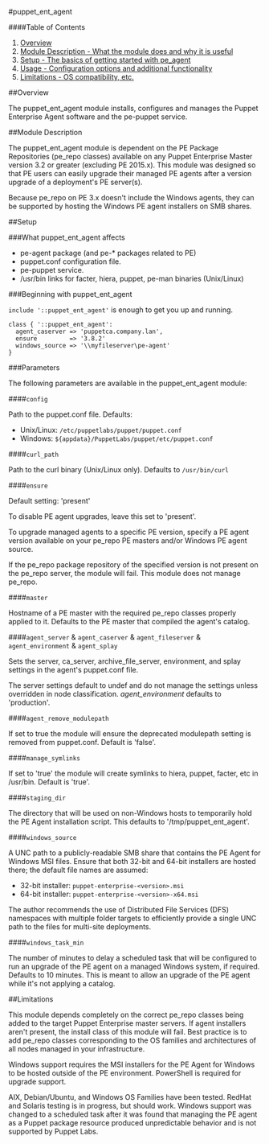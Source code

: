 #puppet\_ent\_agent

####Table of Contents

1. [Overview](#overview)
2. [Module Description - What the module does and why it is useful](#module-description)
3. [Setup - The basics of getting started with pe_agent](#setup)
4. [Usage - Configuration options and additional functionality](#usage)
5. [Limitations - OS compatibility, etc.](#limitations)

##Overview

The puppet\_ent\_agent module installs, configures and manages the Puppet Enterprise Agent software and the pe-puppet service.

##Module Description

The puppet\_ent\_agent module is dependent on the PE Package Repositories (pe_repo classes) available on any Puppet Enterprise Master version 3.2 or greater (excluding PE 2015.x). This module was designed so that PE users can easily upgrade their managed PE agents after a version upgrade of a deployment's PE server(s).

Because pe_repo on PE 3.x doesn't include the Windows agents, they can be supported by hosting the Windows PE agent installers on SMB shares.

##Setup

###What puppet\_ent\_agent affects

* pe-agent package (and pe-\* packages related to PE)
* puppet.conf configuration file.
* pe-puppet service.
* /usr/bin links for facter, hiera, puppet, pe-man binaries (Unix/Linux)

###Beginning with puppet\_ent\_agent

`include '::puppet_ent_agent'` is enough to get you up and running.

```puppet
class { '::puppet_ent_agent':
  agent_caserver => 'puppetca.company.lan',
  ensure         => '3.8.2'
  windows_source => '\\myfileserver\pe-agent'
}
```

###Parameters

The following parameters are available in the puppet_ent_agent module:

####`config`

Path to the puppet.conf file.  Defaults:
* Unix/Linux: `/etc/puppetlabs/puppet/puppet.conf`
* Windows: `${appdata}/PuppetLabs/puppet/etc/puppet.conf`

####`curl_path`

Path to the curl binary (Unix/Linux only).  Defaults to `/usr/bin/curl`

####`ensure`

Default setting: 'present'

To disable PE agent upgrades, leave this set to 'present'.

To upgrade managed agents to a specific PE version, specify a PE agent version available on your pe_repo PE masters and/or Windows PE agent source.

If the pe_repo package repository of the specified version is not present on the pe_repo server, the module will fail.  This module does not manage pe_repo.

####`master`

Hostname of a PE master with the required pe_repo classes properly applied to it.  Defaults to the PE master that compiled the agent's catalog.

####`agent_server` & `agent_caserver` & `agent_fileserver` & `agent_environment` & `agent_splay`

Sets the server, ca_server, archive_file_server, environment, and splay settings in the agent's puppet.conf file.

The server settings default to undef and do not manage the settings unless overridden in node classification.  *agent_environment* defaults to 'production'.

####`agent_remove_modulepath`

If set to true the module will ensure the deprecated modulepath setting is removed from puppet.conf.  Default is 'false'.

####`manage_symlinks`

If set to 'true' the module will create symlinks to hiera, puppet, facter, etc in /usr/bin.  Default is 'true'.

####`staging_dir`

The directory that will be used on non-Windows hosts to temporarily hold the PE Agent installation script.  This defaults to '/tmp/puppet_ent_agent'.

####`windows_source`

A UNC path to a publicly-readable SMB share that contains the PE Agent for Windows MSI files.  Ensure that both 32-bit and 64-bit installers are hosted there; the default file names are assumed:
* 32-bit installer: `puppet-enterprise-<version>.msi`
* 64-bit installer: `puppet-enterprise-<version>-x64.msi`

The author recommends the use of Distributed File Services (DFS) namespaces with multiple folder targets to efficiently provide a single UNC path to the files for multi-site deployments.

####`windows_task_min`

The number of minutes to delay a scheduled task that will be configured to run an upgrade of the PE agent on a managed Windows system, if required.  Defaults to 10 minutes.  This is meant to allow an upgrade of the PE agent while it's not applying a catalog.


##Limitations

This module depends completely on the correct pe_repo classes being added to the target Puppet Enterprise master servers.  If agent installers aren't present, the install class of this module will fail.  Best practice is to add pe_repo classes corresponding to the OS families and architectures of all nodes managed in your infrastructure.

Windows support requires the MSI installers for the PE Agent for Windows to be hosted outside of the PE environment.  PowerShell is required for upgrade support.

AIX, Debian/Ubuntu, and Windows OS Families have been tested.  RedHat and Solaris testing is in progress, but should work.  Windows support was changed to a scheduled task after it was found that managing the PE agent as a Puppet package resource produced unpredictable behavior and is not supported by Puppet Labs.
